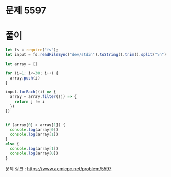 # 문제 5597

# 풀이
```javascript
let fs = require("fs");
let input = fs.readFileSync("dev/stdin").toString().trim().split("\n").map(Number)

let array = []

for (i=1; i<=30; i++) {
  array.push(i)
}

input.forEach((i) => {
  array = array.filter((j) => {
    return j != i
  })
})


if (array[0] < array[1]) {
  console.log(array[0])
  console.log(array[1])
}
else {
  console.log(array[1])
  console.log(array[0])
}
```

문제 링크 : https://www.acmicpc.net/problem/5597